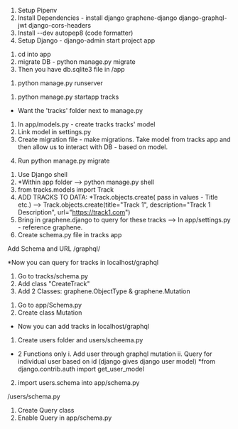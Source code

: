 1. Setup Pipenv
2. Install Dependencies - install django graphene-django django-graphql-jwt django-cors-headers
3. Install --dev autopep8 (code formatter)
4. Setup Django - django-admin start project app

<!-- Create Database -->
1. cd into app
2. migrate DB - python manage.py migrate
3. Then you have db.sqlite3 file in /app

<!-- Startup Server -->
1. python manage.py runserver

<!-- Begin App Dev -->
1. python manage.py startapp tracks
* Want the 'tracks' folder next to manage.py

<!-- Shape of track data - how to model tracks -->
1. In app/models.py - create tracks tracks' model
2. Link model in settings.py
3. Create migration file - make migrations. Take model from tracks app and then allow us to interact with DB - based on model. 
<!-- Ran migrations to update according to track model -->
4. Run python manage.py migrate

<!-- Create Data without admin panel -->
1. Use Django shell
2. *Within app folder --> python manage.py shell
3. from tracks.models import Track
4. ADD TRACKS TO DATA: 
*Track.objects.create( pass in values - Title etc.)
--> 
Track.objects.create(title="Track 1", description="Track 1 Description", url="https://track1.com")
5. Bring in graphene.django to query for these tracks
--> In app/settings.py - reference graphene.
6. Create schema.py file in tracks app

<!-- Add Graphql -->
Add Schema and URL /graphql/

*Now you can query for tracks in localhost/graphql

<!-- Add mutations for tracks -->
1. Go to tracks/schema.py
2. Add class "CreateTrack"
3. Add 2 Classes: graphene.ObjectType & graphene.Mutation

<!-- Add anther Mutation Class -->
1. Go to app/Schema.py
2. Create class Mutation

* Now you can add tracks in localhost/graphql

<!-- Create new users -->
1. Create users folder and users/scheema.py
* 2 Functions only
i. Add user through graphql mutation
ii. Query for individual user based on id (django gives django user model)
*from django.contrib.auth import get_user_model
2. import users.schema into app/schema.py

<!-- Create Query User based on their id -->
/users/schema.py
1. Create Query class
2. Enable Query in app/schema.py